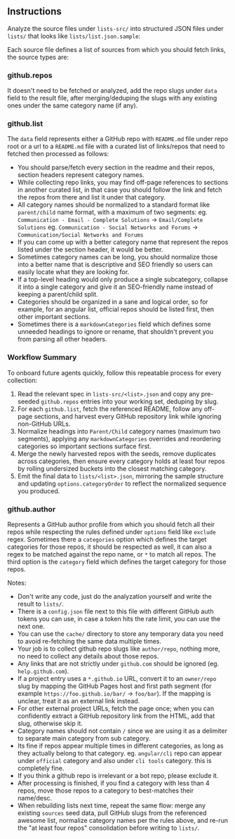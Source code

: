 ## Instructions

Analyze the source files under `lists-src/` into structured JSON files under `lists/` that looks like `lists/list.json.sample`:

Each source file defines a list of sources from which you should fetch links, the source types are:

### github.repos

It doesn't need to be fetched or analyzed, add the repo slugs under `data` field to the result file, after merging/deduping the slugs with any existing ones under the same category name (if any).

### github.list

The `data` field represents either a GitHub repo with `README.md` file under repo root or a url to a `README.md` file with a curated list of links/repos that need to fetched then processed as follows:
 - You should parse/fetch every section in the readme and their repos, section headers represent category names.
 - While collecting repo links, you may find off-page references to sections in another curated list, in that case you should follow the link and fetch the repos from there and list it under that category.
 - All category names should be normalized to a standard format like `parent/child` name format, with a maximum of two segments:
     eg. `Communication - Email - Complete Solutions` -> `Email/Complete Solutions`
     eg. `Communication - Social Networks and Forums` -> `Communication/Social Networks and Forums`
 - If you can come up with a better category name that represent the repos listed under the section header, it would be better.
 - Sometimes category names can be long, you should normalize those into a better name that is descriptive and SEO friendly so users can easily locate what they are looking for.
 - If a top-level heading would only produce a single subcategory, collapse it into a single category and give it an SEO-friendly name instead of keeping a parent/child split.
 - Categories should be organized in a sane and logical order, so for example, for an angular list, official repos should be listed first, then other important sections.
 - Sometimes there is a `markdownCategories` field which defines some unneeded headings to ignore or rename, that shouldn't prevent you from parsing all other headers.

### Workflow Summary

To onboard future agents quickly, follow this repeatable process for every collection:

1. Read the relevant spec in `lists-src/<list>.json` and copy any pre-seeded `github.repos` entries into your working set, deduping by slug.
2. For each `github.list`, fetch the referenced README, follow any off-page sections, and harvest every GitHub repository link while ignoring non-GitHub URLs.
3. Normalize headings into `Parent/Child` category names (maximum two segments), applying any `markdownCategories` overrides and reordering categories so important sections surface first.
4. Merge the newly harvested repos with the seeds, remove duplicates across categories, then ensure every category holds at least four repos by rolling undersized buckets into the closest matching category.
5. Emit the final data to `lists/<list>.json`, mirroring the sample structure and updating `options.categoryOrder` to reflect the normalized sequence you produced.

### github.author

Represents a GitHub author profile from which you should fetch all their repos while respecting the rules defined under `options` field like `exclude` regex.
Sometimes there a `categories` option which defines the target categories for those repos, it should be respected as well, it can also a regex to be matched against the repo name, or `*` to match all repos.
The third option is the `category` field which defines the target category for those repos.

Notes:
 - Don't write any code, just do the analyzation yourself and write the result to `lists/`.
 - There is a `config.json` file next to this file with different GitHub auth tokens you can use, in case a token hits the rate limit, you can use the next one.
 - You can use the `cache/` directory to store any temporary data you need to avoid re-fetching the same data multiple times.
 - Your job is to collect github repo slugs like `author/repo`, nothing more, no need to collect any details about those repos.
 - Any links that are not strictly under `github.com` should be ignored (eg. `help.github.com`).
 - If a project entry uses a `*.github.io` URL, convert it to an `owner/repo` slug by mapping the GitHub Pages host and first path segment (for example `https://foo.github.io/bar/` -> `foo/bar`). If the mapping is unclear, treat it as an external link instead.
 - For other external project URLs, fetch the page once; when you can confidently extract a GitHub repository link from the HTML, add that slug, otherwise skip it.
 - Category names should not contain `/` since we are using it as a delimiter to separate main category from sub category.
 - Its fine if repos appear multiple times in different categories, as long as they actually belong to that category. eg. `angular/cli` repo can appear under `official` category and also under `cli tools` category. this is completely fine.
 - If you think a github repo is irrelevant or a bot repo, please exclude it.
 - After processing is finished, if you find a category with less than 4 repos, move those repos to a category to best-matches their name/desc.
 - When rebuilding lists next time, repeat the same flow: merge any existing `sources` seed data, pull GitHub slugs from the referenced awesome list, normalize category names per the rules above, and re-run the "at least four repos" consolidation before writing to `lists/`.
